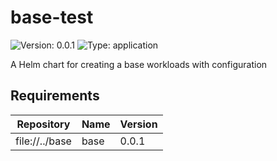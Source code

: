 # base-test

![Version: 0.0.1](https://img.shields.io/badge/Version-0.0.1-informational?style=flat-square) ![Type: application](https://img.shields.io/badge/Type-application-informational?style=flat-square)

A Helm chart for creating a base workloads with configuration

## Requirements

| Repository | Name | Version |
|------------|------|---------|
| file://../base | base | 0.0.1 |

